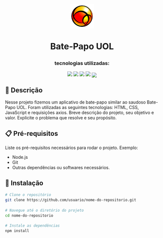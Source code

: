 <p align="center">
  <img src="https://github.com/fabianorsdantas/Bate_Papo_UOL/blob/main/img/logo.png" alt="Logo do Projeto" height="80px"/>
</p>

# <p align = "center">Bate-Papo UOL</p>

### <p align = "center">tecnologias utilizadas:</p>

<p align = "center">
   <img src="https://img.shields.io/badge/HTML5-E34F26?style=for-the-badge&logo=html5&logoColor=white" heigth="30px"/>
   <img src="https://img.shields.io/badge/CSS3-1572B6?style=for-the-badge&logo=css3&logoColor=white" height="30px"/>
   <img src="https://img.shields.io/badge/JavaScript-F7DF1E?style=for-the-badge&logo=javascript&logoColor=black" height="30px"/>
   <img src="https://img.shields.io/badge/prettier-1A2C34?style=for-the-badge&logo=prettier&logoColor=F7BA3E" heigth="30px"/>
   <img align="center" src="https://img.shields.io/static/v1?style=for-the-badge&message=Axios&color=5A29E4&logo=Axios&logoColor=FFFFFF&label="/>
</p>

## 📖 Descrição
Nesse projeto fizemos um aplicativo de bate-papo similar ao saudoso Bate-Papo UOL. Foram utilizadas as seguintes tecnologias: HTML, CSS, JavaScript e requisições axios.
Breve descrição do projeto, seu objetivo e valor. Explicite o problema que resolve e seu propósito.

## 📋 Pré-requisitos
Liste os pré-requisitos necessários para rodar o projeto. Exemplo:
- Node.js
- Git
- Outras dependências ou softwares necessários.

## 🚀 Instalação
```bash
# Clone o repositório
git clone https://github.com/usuario/nome-do-repositorio.git

# Navegue até o diretório do projeto
cd nome-do-repositorio

# Instale as dependências
npm install

